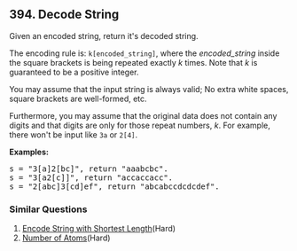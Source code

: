 ## 394. Decode String

<p>
Given an encoded string, return it's decoded string.
</p>
<p>
The encoding rule is: <code>k[encoded_string]</code>, where the <i>encoded_string</i> inside the square brackets is being repeated exactly <i>k</i> times. Note that <i>k</i> is guaranteed to be a positive integer.</p>

<p>
You may assume that the input string is always valid; No extra white spaces, square brackets are well-formed, etc.</p>

<p>Furthermore, you may assume that the original data does not contain any digits and that digits are only for those repeat numbers, <i>k</i>. For example, there won't be input like <code>3a</code> or <code>2[4]</code>.
</p>

<p><b>Examples:</b>
<pre>
s = "3[a]2[bc]", return "aaabcbc".
s = "3[a2[c]]", return "accaccacc".
s = "2[abc]3[cd]ef", return "abcabccdcdcdef".
</pre>
</p>

### Similar Questions
  1. [Encode String with Shortest Length](https://github.com/openset/leetcode/tree/master/solution/encode-string-with-shortest-length)(Hard)
  1. [Number of Atoms](https://github.com/openset/leetcode/tree/master/solution/number-of-atoms)(Hard)
